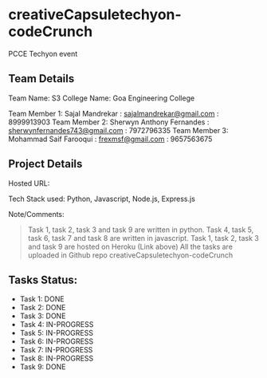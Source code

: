 # creativeCapsuletechyon-codeCrunch
PCCE Techyon event

## Team Details

Team Name: S3
College Name: Goa Engineering College

Team Member 1: Sajal Mandrekar : sajalmandrekar@gmail.com : 8999913903
Team Member 2: Sherwyn Anthony Fernandes : sherwynfernandes743@gmail.com : 7972796335
Team Member 3: Mohammad Saif Farooqui : frexmsf@gmail.com : 9657563675  

## Project Details

Hosted URL: <url>
  
Tech Stack used:
Python, Javascript, Node.js, Express.js
  
Note/Comments:
>Task 1, task 2, task 3 and task 9 are written in python.
>Task 4, task 5, task 6, task 7 and task 8 are written in javascript.
>Task 1, task 2, task 3 and task 9 are hosted on Heroku (Link above)
>All the tasks are uploaded in Github repo creativeCapsuletechyon-codeCrunch
  
## Tasks Status:

* Task 1: DONE
* Task 2: DONE
* Task 3: DONE
* Task 4: IN-PROGRESS
* Task 5: IN-PROGRESS
* Task 6: IN-PROGRESS
* Task 7: IN-PROGRESS
* Task 8: IN-PROGRESS
* Task 9: DONE

